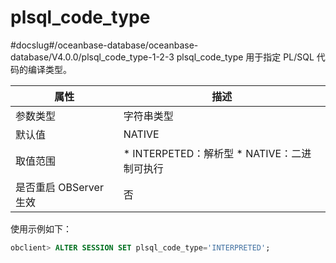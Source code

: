 plsql_code_type 
====================================
#docslug#/oceanbase-database/oceanbase-database/V4.0.0/plsql_code_type-1-2-3
plsql_code_type 用于指定 PL/SQL 代码的编译类型。


|        属性        |                                                            描述                                                            |
|------------------|--------------------------------------------------------------------------------------------------------------------------|
| 参数类型             | 字符串类型                                                                                                                    |
| 默认值              | NATIVE                                                                                                                   |
| 取值范围             | * INTERPETED：解析型   * NATIVE：二进制可执行    |
| 是否重启 OBServer 生效 | 否                                                                                                                        |



使用示例如下：

```sql
obclient> ALTER SESSION SET plsql_code_type='INTERPRETED';
```


